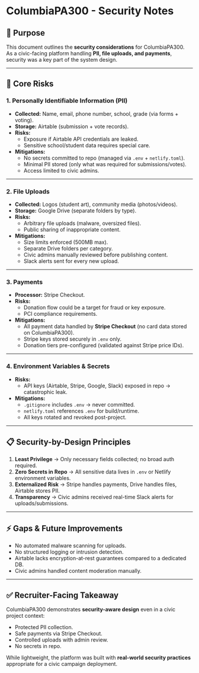 # ColumbiaPA300 - Security Notes

## 🎯 Purpose

This document outlines the **security considerations** for ColumbiaPA300.  
As a civic-facing platform handling **PII, file uploads, and payments**, security was a key part of the system design.

---

## 🔑 Core Risks

### 1. Personally Identifiable Information (PII)
- **Collected:** Name, email, phone number, school, grade (via forms + voting).
- **Storage:** Airtable (submission + vote records).
- **Risks:**
  - Exposure if Airtable API credentials are leaked.
  - Sensitive school/student data requires special care.
- **Mitigations:**
  - No secrets committed to repo (managed via `.env` + `netlify.toml`).
  - Minimal PII stored (only what was required for submissions/votes).
  - Access limited to civic admins.

---

### 2. File Uploads
- **Collected:** Logos (student art), community media (photos/videos).
- **Storage:** Google Drive (separate folders by type).
- **Risks:**
  - Arbitrary file uploads (malware, oversized files).
  - Public sharing of inappropriate content.
- **Mitigations:**
  - Size limits enforced (500MB max).
  - Separate Drive folders per category.
  - Civic admins manually reviewed before publishing content.
  - Slack alerts sent for every new upload.

---

### 3. Payments
- **Processor:** Stripe Checkout.
- **Risks:**
  - Donation flow could be a target for fraud or key exposure.
  - PCI compliance requirements.
- **Mitigations:**
  - All payment data handled by **Stripe Checkout** (no card data stored on ColumbiaPA300).
  - Stripe keys stored securely in `.env` only.
  - Donation tiers pre-configured (validated against Stripe price IDs).

---

### 4. Environment Variables & Secrets
- **Risks:**
  - API keys (Airtable, Stripe, Google, Slack) exposed in repo → catastrophic leak.
- **Mitigations:**
  - `.gitignore` includes `.env` → never committed.
  - `netlify.toml` references `.env` for build/runtime.
  - All keys rotated and revoked post-project.

---

## 📋 Security-by-Design Principles

1. **Least Privilege** → Only necessary fields collected; no broad auth required.
2. **Zero Secrets in Repo** → All sensitive data lives in `.env` or Netlify environment variables.
3. **Externalized Risk** → Stripe handles payments, Drive handles files, Airtable stores PII.
4. **Transparency** → Civic admins received real-time Slack alerts for uploads/submissions.

---

## ⚡ Gaps & Future Improvements

- No automated malware scanning for uploads.
- No structured logging or intrusion detection.
- Airtable lacks encryption-at-rest guarantees compared to a dedicated DB.
- Civic admins handled content moderation manually.

---

## ✅ Recruiter-Facing Takeaway

ColumbiaPA300 demonstrates **security-aware design** even in a civic project context:

- Protected PII collection.  
- Safe payments via Stripe Checkout.  
- Controlled uploads with admin review.  
- No secrets in repo.  

While lightweight, the platform was built with **real-world security practices** appropriate for a civic campaign deployment.